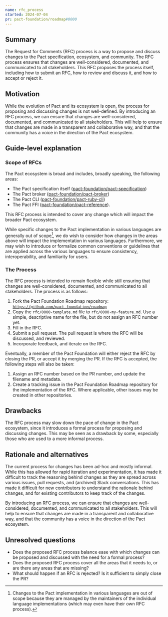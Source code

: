 ```yaml
---
name: rfc_process
started: 2024-07-04
pr: pact-foundation/roadmap#0000
---
```

## Summary

The Request for Comments (RFC) process is a way to propose and discuss changes to the Pact specification, ecosystem, and community. The RFC process ensures that changes are well-considered, documented, and communicated to all stakeholders. This RFC proposes the process itself, including how to submit an RFC, how to review and discuss it, and how to accept or reject it.

## Motivation

While the evolution of Pact and its ecosystem is open, the process for proposing and discussing changes is not well-defined. By introducing an RFC process, we can ensure that changes are well-considered, documented, and communicated to all stakeholders. This will help to ensure that changes are made in a transparent and collaborative way, and that the community has a voice in the direction of the Pact ecosystem.

## Guide-level explanation

### Scope of RFCs

The Pact ecosystem is broad and includes, broadly speaking, the following areas:

- The Pact specification itself ([pact-foundation/pact-specification](https://github.com/pact-foundation/pact-specification))
- The Pact broker ([pact-foundation/pact-broker](pact-foundation/pact_broker))
- The Pact CLI ([pact-foundation/pact-ruby-cli](https://github.com/pact-foundation/pact-ruby-cli))
- The Pact FFI ([pact-foundation/pact-reference](https://github.com/pact-foundation/pact-reference/tree/master/rust/pact_ffi)).

This RFC process is intended to cover any change which will impact the broader Pact ecosystem.

While specific changes to the Pact implementation in various languages are generally out of scope[^1], we do wish to consider how changes in the areas above will impact the implementation in various languages. Furthermore, we may wish to introduce or formalize common conventions or guidelines that are applied across the various languages to ensure consistency, interoperability, and familiarity for users.

[^1]: Changes to the Pact implementation in various languages are out of scope because they are managed by the maintainers of the individual language implementations (which may even have their own RFC process).

### The Process

The RFC process is intended to remain flexible while still ensuring that changes are well-considered, documented, and communicated to all stakeholders. The process is as follows:

1. Fork the Pact Foundation Roadmap repository: [`https://github.com/pact-foundation/roadmap`](https://github.com/pact-foundation/roadmap)
2. Copy the `rfc/0000-template.md` file to `rfc/0000-my-feature.md`. Use a simple, descriptive name for the file, but do not assign an RFC number yet.
3. Fill in the RFC.
4. Submit a pull request. The pull request is where the RFC will be discussed, and reviewed.
5. Incorporate feedback, and iterate on the RFC.

Eventually, a member of the Pact Foundation will either reject the RFC by closing the PR, or accept it by merging the PR. If the RFC is accepted, the following steps will also be taken:

1. Assign an RFC number based on the PR number, and update the filename and metadata.
2. Create a tracking issue in the Pact Foundation Roadmap repository for the implementation of the RFC. Where applicable, other issues may be created in other repositories.

## Drawbacks

The RFC process may slow down the pace of change in the Pact ecosystem, since it introduces a formal process for proposing and discussing changes. This may be seen as a drawback by some, especially those who are used to a more informal process.

## Rationale and alternatives

The current process for changes has been ad-hoc and mostly informal. While this has allowed for rapid iteration and experimentation, it has made it difficult to track the reasoning behind changes as they are spread across various issues, pull requests, and (archived) Slack conversations. This has made it difficult for new contributors to understand the rationale behind changes, and for existing contributors to keep track of the changes.

By introducing an RFC process, we can ensure that changes are well-considered, documented, and communicated to all stakeholders. This will help to ensure that changes are made in a transparent and collaborative way, and that the community has a voice in the direction of the Pact ecosystem.

## Unresolved questions

- Does the proposed RFC process balance ease with which changes can be proposed and discussed with the need for a formal process?
- Does the proposed RFC process cover all the areas that it needs to, or are there any areas that are missing?
- What should happen if an RFC is rejected? Is it sufficient to simply close the PR?
